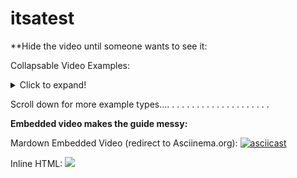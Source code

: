 # itsatest

**Hide the video until someone wants to see it:

Collapsable Video Examples:
<details>
  <summary>Click to expand!</summary>
  ## Security Example #1
[![asciicast](https://asciinema.org/a/332708.svg)](https://asciinema.org/a/332708)
</details>

Scroll down for more example types....
.
.
.
.
.
.
.
.
.
.
.
.
.
.
.
.
.
.
.
.










**Embedded video makes the guide messy:**


Mardown Embedded Video (redirect to Asciinema.org):
[![asciicast](https://asciinema.org/a/332708.svg)](https://asciinema.org/a/332708)


Inline HTML:
<a href="https://asciinema.org/a/332708" target="_blank"><img src="https://asciinema.org/a/332708.svg" /></a>
